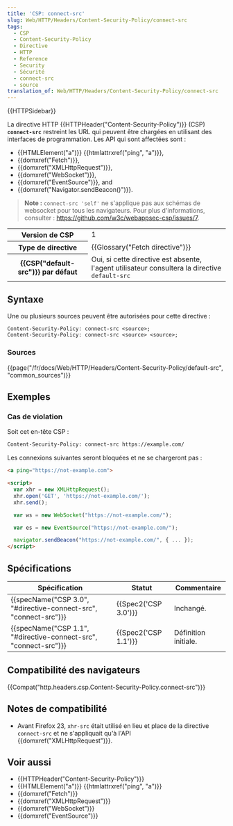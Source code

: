```yaml
---
title: 'CSP: connect-src'
slug: Web/HTTP/Headers/Content-Security-Policy/connect-src
tags:
  - CSP
  - Content-Security-Policy
  - Directive
  - HTTP
  - Reference
  - Security
  - Sécurité
  - connect-src
  - source
translation_of: Web/HTTP/Headers/Content-Security-Policy/connect-src
---
```

{{HTTPSidebar}}

La directive HTTP {{HTTPHeader("Content-Security-Policy")}} (CSP) **`connect-src`** restreint les URL qui peuvent être chargées en utilisant des interfaces de programmation. Les API qui sont affectées sont :

- {{HTMLElement("a")}} {{htmlattrxref("ping", "a")}},
- {{domxref("Fetch")}},
- {{domxref("XMLHttpRequest")}},
- {{domxref("WebSocket")}},
- {{domxref("EventSource")}}, and
- {{domxref("Navigator.sendBeacon()")}}.

> **Note :** `connect-src 'self'` ne s'applique pas aux schémas de websocket pour tous les navigateurs. Pour plus d'informations, consulter : <https://github.com/w3c/webappsec-csp/issues/7>.

<table class="properties">
  <tbody>
    <tr>
      <th scope="row">Version de CSP</th>
      <td>1</td>
    </tr>
    <tr>
      <th scope="row">Type de directive</th>
      <td>{{Glossary("Fetch directive")}}</td>
    </tr>
    <tr>
      <th scope="row">{{CSP("default-src")}} par défaut</th>
      <td>
        Oui, si cette directive est absente, l'agent utilisateur consultera la
        directive <code>default-src</code>
      </td>
    </tr>
  </tbody>
</table>

## Syntaxe

Une ou plusieurs sources peuvent être autorisées pour cette directive :

    Content-Security-Policy: connect-src <source>;
    Content-Security-Policy: connect-src <source> <source>;

### Sources

{{page("/fr/docs/Web/HTTP/Headers/Content-Security-Policy/default-src", "common_sources")}}

## Exemples

### Cas de violation

Soit cet en-tête CSP :

```bash
Content-Security-Policy: connect-src https://example.com/
```

Les connexions suivantes seront bloquées et ne se chargeront pas :

```html
<a ping="https://not-example.com">

<script>
  var xhr = new XMLHttpRequest();
  xhr.open('GET', 'https://not-example.com/');
  xhr.send();

  var ws = new WebSocket("https://not-example.com/");

  var es = new EventSource("https://not-example.com/");

  navigator.sendBeacon("https://not-example.com/", { ... });
</script>
```

## Spécifications

| Spécification                                                                        | Statut                       | Commentaire          |
| ------------------------------------------------------------------------------------ | ---------------------------- | -------------------- |
| {{specName("CSP 3.0", "#directive-connect-src", "connect-src")}} | {{Spec2('CSP 3.0')}} | Inchangé.            |
| {{specName("CSP 1.1", "#directive-connect-src", "connect-src")}} | {{Spec2('CSP 1.1')}} | Définition initiale. |

## Compatibilité des navigateurs

{{Compat("http.headers.csp.Content-Security-Policy.connect-src")}}

## Notes de compatibilité

- Avant Firefox 23, `xhr-src` était utilisé en lieu et place de la directive `connect-src` et ne s'appliquait qu'à l'API {{domxref("XMLHttpRequest")}}.

## Voir aussi

- {{HTTPHeader("Content-Security-Policy")}}
- {{HTMLElement("a")}} {{htmlattrxref("ping", "a")}}
- {{domxref("Fetch")}}
- {{domxref("XMLHttpRequest")}}
- {{domxref("WebSocket")}}
- {{domxref("EventSource")}}

